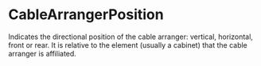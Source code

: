 CableArrangerPosition
=====================

Indicates the directional position of the cable arranger: vertical, horizontal, front or rear. It is relative to the element (usually a cabinet) that the cable arranger is affiliated.

